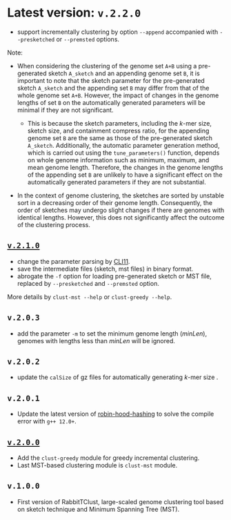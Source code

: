 # Latest version: `v.2.2.0` 
* support incrementally clustering by option `--append` accompanied with `--presketched` or `--premsted` options.

Note:  
* When considering the clustering of the genome set `A+B` using a pre-generated sketch `A_sketch` and an appending genome set `B`, it is important to note that the sketch parameter for the pre-generated sketch `A_sketch` and the appending set `B` may differ from that of the whole genome set `A+B`. However, the impact of changes in the genome lengths of set `B` on the automatically generated parameters will be minimal if they are not significant.

    * This is because the sketch parameters, including the $k$-mer size, sketch size, and containment compress ratio, for the appending genome set `B` are the same as those of the pre-generated sketch `A_sketch`. Additionally, the automatic parameter generation method, which is carried out using the `tune_parameters()` function, depends on whole genome information such as minimum, maximum, and mean genome length.
    Therefore, the changes in the genome lengths of the appending set `B` are unlikely to have a significant effect on the automatically generated parameters if they are not substantial.

* In the context of genome clustering, the sketches are sorted by unstable sort in a decreasing order of their genome length. Consequently, the order of sketches may undergo slight changes if there are genomes with identical lengths. However, this does not significantly affect the outcome of the clustering process.


## [`v.2.1.0`](v.2.1.0.md)
* change the parameter parsing by [CLI11](https://github.com/CLIUtils/CLI11).
* save the intermediate files (sketch, mst files) in binary format.
* abrogate the `-f` option for loading pre-generated sketch or MST file, replaced by `--presketched` and `--premsted` option.

More details by `clust-mst --help` or `clust-greedy --help`.

## `v.2.0.3`
* add the parameter `-m` to set the minimum genome length (*minLen*), genomes with lengths less than *minLen* will be ignored.

## `v.2.0.2`
* update the `calSize` of gz files for automatically generating $k$-mer size .

## `v.2.0.1`
* Update the latest version of [robin-hood-hashing](https://github.com/martinus/robin-hood-hashing) to solve the compile error with `g++ 12.0+`.

## [`v.2.0.0`](v.2.0.0.md)
* Add the `clust-greedy` module for greedy incremental clustering. 
* Last MST-based clustering module is `clust-mst` module.


## `v.1.0.0`
* First version of RabbitTClust, large-scaled genome clustering tool based on sketch technique and Minimum Spanning Tree (MST).